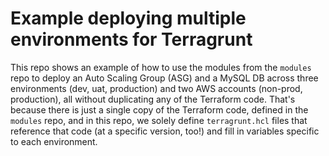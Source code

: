 # Example deploying multiple environments for Terragrunt

This repo shows an example of how to use the modules from the `modules` repo to
deploy an Auto Scaling Group (ASG) and a MySQL DB across three environments (dev, uat, production) and two AWS accounts
(non-prod, production), all without duplicating any of the Terraform code. That's because there is just a single copy of
the Terraform code, defined in the `modules` repo, and in this repo, we solely define
`terragrunt.hcl` files that reference that code (at a specific version, too!) and fill in variables specific to each
environment.

